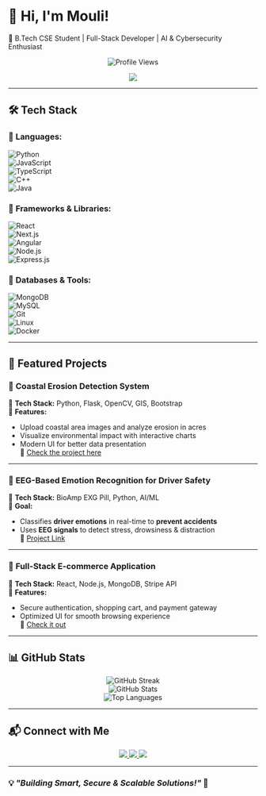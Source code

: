 # 👋 Hi, I'm Mouli!  
🚀 B.Tech CSE Student | Full-Stack Developer | AI & Cybersecurity Enthusiast  

<p align="center">
  <img src="https://komarev.com/ghpvc/?username=mouli4401&color=blue&style=flat-square" alt="Profile Views" />
</p>

<p align="center">
  <img src="https://readme-typing-svg.herokuapp.com?font=Fira+Code&weight=600&size=22&pause=1000&color=F7B801&center=true&width=800&lines=Welcome+to+my+GitHub+Profile!;Passionate+about+Web+Development+%7C+AI+%7C+Cybersecurity!;Exploring+MERN+Stack+%7C+Next.js+%7C+Python!" />
</p>

---

## 🛠 Tech Stack

### 🔹 **Languages:**  
![Python](https://img.shields.io/badge/Python-3776AB?style=for-the-badge&logo=python&logoColor=white)  
![JavaScript](https://img.shields.io/badge/JavaScript-F7DF1E?style=for-the-badge&logo=javascript&logoColor=black)  
![TypeScript](https://img.shields.io/badge/TypeScript-007ACC?style=for-the-badge&logo=typescript&logoColor=white)  
![C++](https://img.shields.io/badge/C++-00599C?style=for-the-badge&logo=cplusplus&logoColor=white)  
![Java](https://img.shields.io/badge/Java-ED8B00?style=for-the-badge&logo=java&logoColor=white)  

### 🔹 **Frameworks & Libraries:**  
![React](https://img.shields.io/badge/React-61DAFB?style=for-the-badge&logo=react&logoColor=black)  
![Next.js](https://img.shields.io/badge/Next.js-000000?style=for-the-badge&logo=next.js)  
![Angular](https://img.shields.io/badge/Angular-DD0031?style=for-the-badge&logo=angular&logoColor=white)  
![Node.js](https://img.shields.io/badge/Node.js-43853D?style=for-the-badge&logo=node.js&logoColor=white)  
![Express.js](https://img.shields.io/badge/Express.js-000000?style=for-the-badge&logo=express&logoColor=white)  

### 🔹 **Databases & Tools:**  
![MongoDB](https://img.shields.io/badge/MongoDB-4EA94B?style=for-the-badge&logo=mongodb&logoColor=white)  
![MySQL](https://img.shields.io/badge/MySQL-4479A1?style=for-the-badge&logo=mysql&logoColor=white)  
![Git](https://img.shields.io/badge/Git-F05032?style=for-the-badge&logo=git&logoColor=white)  
![Linux](https://img.shields.io/badge/Linux-FCC624?style=for-the-badge&logo=linux&logoColor=black)  
![Docker](https://img.shields.io/badge/Docker-2496ED?style=for-the-badge&logo=docker&logoColor=white)  

---

## 🌟 Featured Projects

### 🌊 **Coastal Erosion Detection System**
📌 **Tech Stack:** Python, Flask, OpenCV, GIS, Bootstrap  
📌 **Features:**  
- Upload coastal area images and analyze erosion in acres  
- Visualize environmental impact with interactive charts  
- Modern UI for better data presentation  
🔗 [Check the project here](https://github.com/mouli4401/your-coastal-erosion-repo)

---

### 🚗 **EEG-Based Emotion Recognition for Driver Safety**
📌 **Tech Stack:** BioAmp EXG Pill, Python, AI/ML  
📌 **Goal:**  
- Classifies **driver emotions** in real-time to **prevent accidents**  
- Uses **EEG signals** to detect stress, drowsiness & distraction  
🔗 [Project Link](https://github.com/mouli4401/eeg-driver-safety)

---

### 🛒 **Full-Stack E-commerce Application**
📌 **Tech Stack:** React, Node.js, MongoDB, Stripe API  
📌 **Features:**  
- Secure authentication, shopping cart, and payment gateway  
- Optimized UI for smooth browsing experience  
🔗 [Check it out](https://github.com/mouli4401/ecommerce-app)

---

## 📊 GitHub Stats  
<p align="center">
  <img src="https://github-readme-streak-stats.herokuapp.com/?user=mouli4401&theme=tokyonight" alt="GitHub Streak" />
  <br />
  <img src="https://github-readme-stats.vercel.app/api?username=mouli4401&show_icons=true&theme=tokyonight" alt="GitHub Stats" />
  <br />
  <img src="https://github-readme-stats.vercel.app/api/top-langs/?username=mouli4401&layout=compact&theme=tokyonight" alt="Top Languages" />
</p>

---

## 📬 Connect with Me  
<p align="center">
  <a href="https://linkedin.com/in/mouli4401">
    <img src="https://img.shields.io/badge/LinkedIn-blue?style=for-the-badge&logo=linkedin" />
  </a>
  <a href="https://mouli-portfolio.com">
    <img src="https://img.shields.io/badge/Portfolio-Visit-blue?style=for-the-badge" />
  </a>
  <a href="mailto:mouli4401@email.com">
    <img src="https://img.shields.io/badge/Email-contact-red?style=for-the-badge" />
  </a>
</p>

---

### 💡 *"Building Smart, Secure & Scalable Solutions!"* 🚀  
